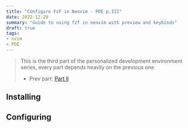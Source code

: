 ```yaml
---
title: "Configure FzF in Neovim - PDE p.III"
date: 2022-12-29
summary: "Guide to using fzf in neovim with preview and keybinds"
draft: true
tags:
- nvim
- PDE
---
```



> This is the third part of the personalized development environment series, every part depends heavily on the previous one 
> - Prev part: [Part II](/posts/2022/configure-coc-nvim/)

## Installing
## Configuring

